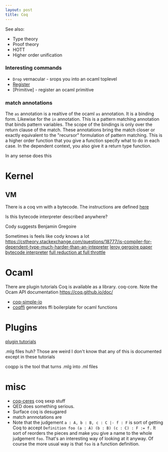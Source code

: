 ```yaml
---
layout: post
title: Coq
---
```


See also:
- Type theory
- Proof theory
- HOTT
- Higher order unification



### Interesting commands
- `Drop` vernacular - srops you into an ocaml toplevel
- [Register](https://coq.github.io/doc/master/refman/proof-engine/vernacular-commands.html#coq:cmd.Register)
- [Primitive] - register an ocaml primitive


### match annotations
The `as` annotation is a realtive of the ocaml `as` annotation. It is a binding form.
Likewise for the `in` annotation. This is a pattern matching annotation that binds pattern variables. The scope of the bindings is only over the return clause of the match.
These annotations bring the match closer or exactly equivalent to the "recursor" formulation of pattern matching. This is a higher order function that you give a function specify what to do in each case. In the dependent context, you also give it a return type function.

In any sense does this 

# Kernel

## VM
There is a coq vm with a bytecode. The instructions are defined [here](https://github.com/coq/coq/blob/master/kernel/vmbytecodes.mli)

Is this bytecode interpreter described anywhere?

Cody suggests Benjamin Gregoire

Sometimes is feels like cody knows a lot
<https://cstheory.stackexchange.com/questions/18777/is-compiler-for-dependent-type-much-harder-than-an-intepreter>
[leroy gergoire paper bytecode interpreter](https://xavierleroy.org/publi/strong-reduction.pdf)
[full reduction at full throttle](https://hal.inria.fr/file/index/docid/650940/filename/full_throttle.pdf)
# Ocaml
There are plugin tutorials
Coq is available as a library. coq-core. Note the Ocam API documentation https://coq.github.io/doc/

- [coq-simple-io](https://github.com/Lysxia/coq-simple-io)
- [coqffi](https://github.com/coq-community/coqffi) generates ffi boilerplate for ocaml functions

# Plugins
[plugin tutorials](https://github.com/coq/coq/tree/master/doc/plugin_tutorial)

.mlg files huh? Those are weird
I don't know that any of this is documented except in these tutorials

coqpp is the tool that turns .mlg into .ml files


# misc
- [coq-ceres](https://github.com/Lysxia/coq-ceres) coq sexp stuff
- QED does something serious.
- Surface coq is desugared
- match annnotations are 
- Note that the judgement `a : A, b : B, c : C |- f : F` is sort of getting Coq to accept `Definition foo (a : A) (b : B) (c : C) : F := f.` It sort of reorders the pieces and make you give a name to the whole judgement `foo`. That's an interesting way of looking at it anyway. Of course the more usual way is that `foo` is a function definition.


